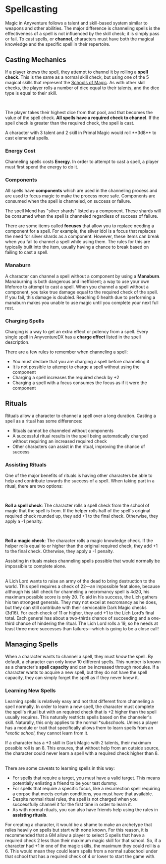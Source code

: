 # Spellcasting

Magic in Anyventure follows a talent and skill-based system similar to weapons and other abilities. The major difference is channeling spells is the effectiveness of a spell is not influenced by the skill check; it is simply pass or fail. To cast spells, or **channel**, characters must have both the magical knowledge and the specific spell in their repertoire. 


## Casting Mechanics
<div class="triangle-line"></div>

If a player knows the spell, they attempt to channel it by rolling a **spell check**. This is the same as a normal skill check, but using one of the 5 magical skills that represent the [Schools of Magic](/wiki/magic-types).
As with other skill checks, the player rolls a number of dice equal to their talents, and the dice type is equal to their skill.

<br>

The player takes their highest dice from that pool, and that becomes the value of the spell check. **All spells have a required check to channel**. If the spell check is greater than the required check, the spell is cast.

<div class="example-box">
A character with 3 talent and 2 skill in Primal Magic would roll **3d8** to cast elemental spells.
</div>

### Energy Cost
Channeling spells costs **Energy**. In order to attempt to cast a spell, a player must first spend the energy to do it.

### Components
All spells have **components** which are used in the channeling process and are used to focus magic to make the process more safe. Components are consumed when the spell is channeled, on success or failure.


<div class="example-box">
The spell Mend has "silver shards" listed as a component. These shards will be consumed when the spell is channeled regardless of success of failure.
</div>


There are some items called **focuses** that allow you to replace needing a component for a spell. For example, the silver idol is a focus that replaces the need for silver shards as a component. However, these items can break when you fail to channel a spell while using them. The rules for this are typically built into the item, usually having a chance to break based on failing to cast a spell. 

### Manaburn
A character can channel a spell without a component by using a **Manaburn**. Manaburning is both dangerous and inefficient; a way to use your own lifeforce to attempt to cast a spell. When you channel a spell without a component, you take true damage equal to the required check of the spell. If you fail, this damage is doubled. Reaching 0 health due to performing a manaburn makes you unable to use magic until you complete your next full rest. 

### Charging Spells
Charging is a way to get an extra effect or potency from a spell. Every single spell in AnyventureDX has a **charge effect** listed in the spell description. 

There are a few rules to remember when channeling a spell:

- You must declare that you are charging a spell before channeling it
- It is not possible to attempt to charge a spell without using the component
- Charging a spell increases the required check by +2
- Charging a spell with a focus consumes the focus as if it were the component

## Rituals
<div class="triangle-line"></div>
Rituals allow a character to channel a spell over a long duration. Casting a spell as a ritual has some differences:

- Rituals cannot be channeled without components
- A successful ritual results in the spell being automatically charged without requiring an increased required check
- Other characters can assist in the ritual, improving the chance of success

### Assisting Rituals

One of the major benefits of rituals is having other characters be able to help and contribute towards the success of a spell. When taking part in a ritual, there are two options:

<br>

**Roll a spell check**: The character rolls a spell check from the school of magic that the spell is from. If the helper rolls half of the spell's original required check rounded up, they add +1 to the final check. Otherwise, they apply a -1 penalty.

<br>

**Roll a magic check**: The character rolls a magic knowledge check. If the helper rolls equal to or higher than the original required check, they add +1 to the final check. Otherwise, they apply a -1 penalty.

Assisting in rituals makes channeling spells possible that would normally be impossible to complete alone.

<br>

<div class="example-box">
  A Lich Lord wants to raise an army of the dead to bring destruction to the world. This spell requires a check of 22—an impossible feat alone, because although his skill check for channeling a necromancy spell is 4d20, his maximum possible score is only 20. To aid in his success, the Lich gathers his ten strongest generals. They may not excel at necromancy as he does, but they can still contribute with their serviceable Dark Magic checks (3d16). For each check of 11 or higher, they add +1 to the Lich Lord’s final total. Each general has about a two-thirds chance of succeeding and a one-third chance of hindering the ritual. The Lich Lord rolls a 19, so he needs at least three more successes than failures—which is going to be a close call!
</div>


## Managing Spells
<div class="triangle-line"></div>

When a character wants to channel a spell, they must <i>know</i> the spell. By default, a character can only know 10 different spells. This number is known as a character's **spell capacity** and can be increased through modules. If a character wants to acquire a new spell, but they do not have the spell capacity, they can simply forget the spell as if they never knew it.

### Learning New Spells

Learning spells is relatively easy and not that different from channeling a spell normally. In order to learn a new spell, the character must complete the spell's ritual but with an required check that is +2 higher than the spell usually requires. This naturally restricts spells based on the channeler's skill. Naturally, this only applies to the normal **subschools*. Unless a player has a module or trait that specifically allows them to learn spells from an **exotic school*, they cannot learn from it.

<div class="example-box">
If a character has a +3 skill in Dark Magic with 2 talents, their maximum possible roll is an 8. This ensures, that without help from an outside source, the character could never learn a spell with a required check higher than 8.
</div>

<br>

There are some caveats to learning spells in this way:

- For spells that require a target, you must have a valid target. This means potentially enlisting a friend to be your test dummy.
- For spells that require a specific focus, like a resurrection spell requiring a corpse that meets certain conditions, you must have that available.
- Despite normal ritual rules, the spell is not charged when you successfully channel it for the first time in order to learn it.
- As with normal rituals, you can also have friends help using the rules in **assisting rituals**.

<div class="note-box">
  For creating a character, it would be a shame to make an archetype that relies heavily on spells but start with none known. For this reason, it is recommended that a GM allow a player to select 5 spells that have a required check 2 less than their maximum magic skill for that school. So, if a character had +1 in one of the magic skills, the maximum they could roll is a 6. This would mean they could learn spells from a normal subschool under that school that has a required check of 4 or lower to start the game with. 
</div>





